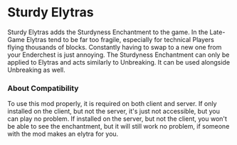 # Sturdy Elytras 
Sturdy Elytras adds the Sturdyness Enchantment to the game. In the Late-Game Elytras tend to be far too fragile, especially for technical Players flying thousands of blocks. Constantly having to swap to a new one from your Enderchest is just annoying.
The Sturdyness Enchantment can only be applied to Elytras and acts similarly to Unbreaking. It can be used alongside Unbreaking as well.

### About Compatibility
To use this mod properly, it is required on both client and server.
If only installed on the client, but not the server, it's just not accessible, but you can play no problem.
If installed on the server, but not the client, you won't be able to see the enchantment, but it will still work no problem, if someone with the mod makes an elytra for you.
